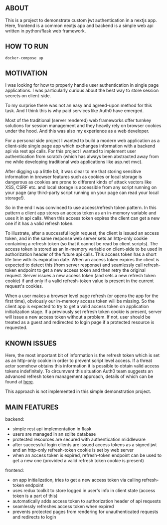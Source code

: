 ## ABOUT
 
This is a project to demonstrate custom jwt authentication in a nextjs app.
Here, frontend is a common nextjs app and backend is a simple web api written in python/flask web framework.
 
## HOW TO RUN
 
`docker-compose up`
 
## MOTIVATION
 
I was looking for how to properly handle user authentication in single page applications. I was particularly curious about the best way to store session secrets on client-side.
 
To my surprise there was not an easy and agreed-upon method for this task. And I think this is why paid services like Auth0 have emerged.
 
Most of the traditional (server rendered) web frameworks offer turnkey solutions for session management and they heavily rely on browser cookies under the hood. And this was also my experience as a web developer.
 
For a personal side project I wanted to build a modern web application as a client-side single page app which exchanges information with a backend api via rest api calls. For this project I wanted to implement user authentication from scratch (which has always been abstracted away from me while developing traditional web applications like asp.net mvc).
 
After digging up a little bit, it was clear to me that storing sensitive information in browser features such as cookies or local storage is dangerous as cookies are prone to different kinds of attack vectors like XSS, CSRF etc. and local storage is accessible from any script running on your page (any third-party script running on your page can read your local storage!).
 
So in the end I was convinced to use access/refresh token pattern. In this pattern a client app stores an access token as an in-memory variable and uses it in api calls. When this access token expires the client can get a new one if it has a valid refresh token.
 
To illustrate, after a successful login request, the client is issued an access token, and in the same response web server sets an http-only cookie containing a refresh token (so that it cannot be read by client scripts). The access token is stored as an in-memory variable on client-side to be used in authorization header of the future api calls. This access token has a short life time with its expiration date. When an access token expires the client is expected to detect this (from server response) and seamlessly call refresh-token endpoint to get a new access token and then retry the original request. Server issues a new access token (and sets a new refresh token cookie) if and only if a valid refresh-token value is present in the current request's cookies.
 
When a user makes a browser level page refresh (or opens the app for the first time), obviously our in-memory access token will be missing. So the client app is expected to try to get a valid access token on application initialization stage. If a previously set refresh token cookie is present, server will issue a new access token without a problem. If not, user should be treated as a guest and redirected to login page if a protected resource is requested.
 
 
## KNOWN ISSUES
 
Here, the most important bit of information is the refresh token which is set as an http-only cookie in order to prevent script level access. If a threat actor somehow obtains this information it is possible to obtain valid access tokens indefinitely. To circumvent this situation Auth0 team suggests an advanced refresh token management approach, details of which can be found at [here][refresh-token-rotation].
 
This approach is not implemented in this simple demonstration project.
 
 
## MAIN FEATURES
 
backend:
 
- simple rest api implementation in flask
- users are managed in an sqlite database
- protected resources are secured with authentication middleware
- after successful login clients are issued access tokens as a signed jwt and an http-only refresh-token cookie is set by web server
- when an access token is expired, refresh-token endpoint can be used to get a new one (provided a valid refresh token cookie is present)
 
frontend:
 
- on app initialization, tries to get a new access token via calling refresh-token endpoint
- uses redux toolkit to store logged in user's info in client state (access token is a part of this)
- automatically adds access token to authorization header of api requests
- seamlessly refreshes access token when expired
- prevents protected pages from rendering for unauthenticated requests and redirects to login
 
[refresh-token-rotation]: https://auth0.com/docs/security/tokens/refresh-tokens/refresh-token-rotation